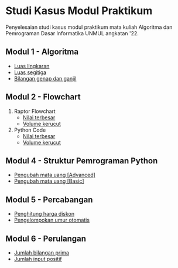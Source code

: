 # Studi Kasus Modul Praktikum
Penyelesaian studi kasus modul praktikum mata kuliah Algoritma dan Pemrograman Dasar Informatika UNMUL angkatan '22.

## Modul 1 - Algoritma
- [Luas lingkaran](https://github.com/nabilsaragih/studiKasus/blob/main/Modul%201/luasLingkaran.py "Luas lingkaran")
- [Luas segitiga](https://github.com/nabilsaragih/studiKasus/blob/main/Modul%201/luasSegitiga.py "Luas segitiga")
- [Bilangan genap dan ganjil](https://github.com/nabilsaragih/studiKasus/blob/main/Modul%201/evenOdd.py "Bilangan genap dan ganjil")

## Modul 2 - Flowchart
1. Raptor Flowchart
    - [Nilai terbesar](https://github.com/nabilsaragih/studiKasus/blob/main/Modul%202/nilaiTerbesar.rap "Nilai terbesar")
    - [Volume kerucut](https://github.com/nabilsaragih/studiKasus/blob/main/Modul%202/volumeKerucut.rap "Volume kerucut")
2. Python Code
    - [Nilai terbesar](https://github.com/nabilsaragih/studiKasus/blob/main/Modul%202/nilaiTerbesar.py "Nilai terbesar")
    - [Volume kerucut](https://github.com/nabilsaragih/studiKasus/blob/main/Modul%202/volumeKerucut.py "Volume kerucut")

## Modul 4 - Struktur Pemrograman Python
- [Pengubah mata uang \[Advanced\]](https://github.com/nabilsaragih/studiKasus/blob/main/Modul%204/currencyConverter.py "Pengubah mata uang \[Advanced\]")
- [Pengubah mata uang \[Basic\]](https://github.com/nabilsaragih/studiKasus/blob/main/Modul%204/currencyConverter2.py "Pengubah mata uang \[Basic\]")

## Modul 5 - Percabangan
- [Penghitung harga diskon](https://github.com/nabilsaragih/studiKasus/blob/main/Modul%205/violetDiscount.py "Penghitung harga diskon")
- [Pengelompokan umur otomatis](https://github.com/nabilsaragih/studiKasus/blob/main/Modul%205/umurOtomatis.py "Pengelompokan umur otomatis")

## Modul 6 - Perulangan
- [Jumlah bilangan prima](https://github.com/nabilsaragih/studiKasus/blob/main/Modul%206/primeNumber.py "Jumlah bilangan prima")
- [Jumlah input positif](https://github.com/nabilsaragih/studiKasus/blob/main/Modul%206/inputPositif.py "Jumlah input positif")